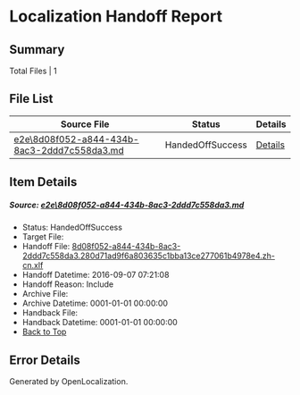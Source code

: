 # <a name='report-top'></a> Localization Handoff Report

## Summary
 Total Files | 1

## File List
 Source File | Status | Details 
 ----------- | ------ | ------- 
 [e2e\8d08f052-a844-434b-8ac3-2ddd7c558da3.md](https://github.com/OpenLocalizationTestOrg/ol-test0/blob/f41886d0caa1dd82871247ce2bc2639697ff868c/e2e/8d08f052-a844-434b-8ac3-2ddd7c558da3.md) | HandedOffSuccess | [Details](#e121ece70d97db698beb50701418c8d9c441d47d1)

## Item Details
##### <a name='e121ece70d97db698beb50701418c8d9c441d47d1'></a> Source: [e2e\8d08f052-a844-434b-8ac3-2ddd7c558da3.md](https://github.com/OpenLocalizationTestOrg/ol-test0/blob/f41886d0caa1dd82871247ce2bc2639697ff868c/e2e/8d08f052-a844-434b-8ac3-2ddd7c558da3.md)
* Status: HandedOffSuccess
* Target File: 
* Handoff File: [8d08f052-a844-434b-8ac3-2ddd7c558da3.280d71ad9f6a803635c1bba13ce277061b4978e4.zh-cn.xlf](https://github.com/OpenLocalizationTestOrg/ol-test0-handoff/blob/b76eec2673683af8906d0704710fc31c60c496df/ol-handoff/OpenLocalizationTestOrg/ol-test0-zhcn/ci/ht/8d08f052-a844-434b-8ac3-2ddd7c558da3.280d71ad9f6a803635c1bba13ce277061b4978e4.zh-cn.xlf)
* Handoff Datetime: 2016-09-07 07:21:08
* Handoff Reason: Include
* Archive File: 
* Archive Datetime: 0001-01-01 00:00:00
* Handback File: 
* Handback Datetime: 0001-01-01 00:00:00
* [Back to Top](#report-top)


## Error Details

Generated by OpenLocalization.
